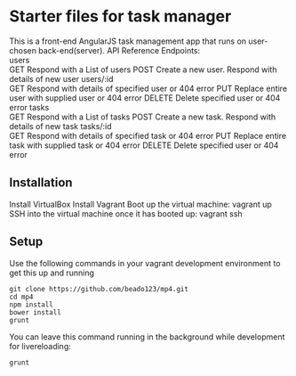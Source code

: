 # Starter files for task manager
This is a front-end AngularJS task management app that runs on user-chosen back-end(server).
API Reference
Endpoints:	
users	
      GET	Respond with a List of users
      POST	Create a new user. Respond with details of new user
users/:id	
      GET	Respond with details of specified user or 404 error
      PUT	Replace entire user with supplied user or 404 error
      DELETE	Delete specified user or 404 error
tasks	
      GET	Respond with a List of tasks
      POST	Create a new task. Respond with details of new task
tasks/:id	
      GET	Respond with details of specified task or 404 error
      PUT	Replace entire task with supplied task or 404 error
      DELETE	Delete specified user or 404 error


## Installation
Install VirtualBox
Install Vagrant
Boot up the virtual machine: vagrant up
SSH into the virtual machine once it has booted up: vagrant ssh

## Setup
Use the following commands in your vagrant development environment to get this up and running
```
git clone https://github.com/beado123/mp4.git
cd mp4
npm install
bower install
grunt
```

You can leave this command running in the background while development for livereloading:

```bash
grunt
```
